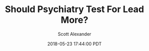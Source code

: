 ---
layout: podcast
title: "Should Psychiatry Test For Lead More?"
author: Scott Alexander
description: https://slatestarcodex.com/2018/05/23/should-psychiatry-test-for-lead-more/
date: 2018-05-23 17:44:00 PDT
length: 5292313
duration: 1323
guid: should-psychiatry-test-for-lead-more
---